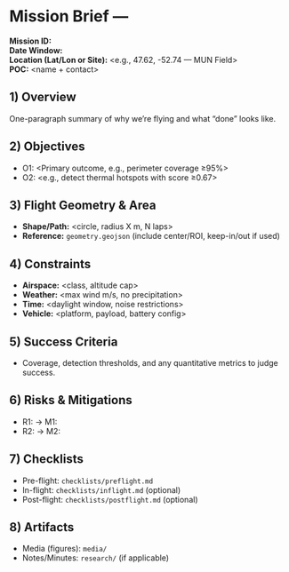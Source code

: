 # Mission Brief — <Mission Title>

**Mission ID:** <mission-id>  
**Date Window:** <YYYY-MM-DD to YYYY-MM-DD>  
**Location (Lat/Lon or Site):** <e.g., 47.62, -52.74 — MUN Field>  
**POC:** <name + contact>

## 1) Overview
One-paragraph summary of why we’re flying and what “done” looks like.

## 2) Objectives
- O1: <Primary outcome, e.g., perimeter coverage ≥95%>
- O2: <e.g., detect thermal hotspots with score ≥0.67>

## 3) Flight Geometry & Area
- **Shape/Path:** <circle, radius X m, N laps>  
- **Reference:** `geometry.geojson` (include center/ROI, keep-in/out if used)

## 4) Constraints
- **Airspace:** <class, altitude cap>  
- **Weather:** <max wind m/s, no precipitation>  
- **Time:** <daylight window, noise restrictions>  
- **Vehicle:** <platform, payload, battery config>

## 5) Success Criteria
- Coverage, detection thresholds, and any quantitative metrics to judge success.

## 6) Risks & Mitigations
- R1: <risk> → M1: <mitigation>
- R2: <risk> → M2: <mitigation>

## 7) Checklists
- Pre-flight: `checklists/preflight.md`
- In-flight: `checklists/inflight.md` (optional)
- Post-flight: `checklists/postflight.md` (optional)

## 8) Artifacts
- Media (figures): `media/`
- Notes/Minutes: `research/` (if applicable)

<!-- ------------------------------------------------------------------------ -->
<!-- This is a sample of how we will structure a planning file for a mission. -->